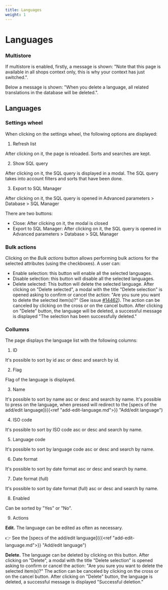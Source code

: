 ```yaml
---
title: Languages
weight: 1
---
```


# Languages

### Multistore

If multistore is enabled, firstly, a message is shown: "Note that this page is available in all shops context only, this is why your context has just switched.".

Below a message is shown: "When you delete a language, all related translations in the database will be deleted.".

## Languages

### Settings wheel

When clicking on the settings wheel, the following options are displayed:

1) Refresh list

After clicking on it, the page is reloaded. Sorts and searches are kept.

2) Show SQL query

After clicking on it, the SQL query is displayed in a modal. The SQL query takes into account filters and sorts that have been done.

3) Export to SQL Manager

After clicking on it, the SQL query is opened in Advanced parameters > Database > SQL Manager

There are two buttons:

- Close: After clicking on it, the modal is closed
- Export to SQL Manager: After clicking on it, the SQL query is opened in Advanced parameters > Database > SQL Manager

### Bulk actions

Clicking on the _Bulk actions_ button allows performing bulk actions for the selected attributes (using the checkboxes). A user can:

- Enable selection: this button will enable all the selected languages.
- Disable selection: this button will disable all the selected languages.
- Delete selected: This button will delete the selected language. 
After clicking on "Delete selected", a modal with the title "Delete selection" is opened asking to confirm or cancel the action: "Are you sure you want to delete the selected item(s)?" (See issue [#14462](https://github.com/PrestaShop/PrestaShop/issues/14462)). The action can be canceled by clicking on the cross or on the cancel button.
After clicking on "Delete" button, the language will be deleted, a successful message is displayed "The selection has been successfully deleted."

### Collumns

The page displays the language list with the following columns:

1) ID

It's possible to sort by id asc or desc and search by id.

2) Flag

Flag of the language is displayed.

3) Name

It's possible to sort by name asc or desc and search by name. It's possible to press on the language, when pressed will redirect to the [specs of the add/edit language]({{<ref "add-edit-language.md">}} "Add/edit language") 

4) ISO code

It's possible to sort by ISO code asc or desc and search by name.

5) Language code

It's possible to sort by language code asc or desc and search by name.

6) Date format

It's possible to sort by date format asc or desc and search by name.

7) Date format (full)

It's possible to sort by date format (full) asc or desc and search by name.

8) Enabled

Can be sorted by "Yes" or "No".

9) Actions

**Edit.** The language can be edited as often as necessary.

👉 See the [specs of the add/edit language]({{<ref "add-edit-language.md">}} "Add/edit language") 

**Delete.** The language can be deleted by clicking on this button. After clicking on "Delete", a modal with the title "Delete selection" is opened asking to confirm or cancel the action: "Are you sure you want to delete the selected item(s)?"
The action can be canceled by clicking on the cross or on the cancel button.
After clicking on "Delete" button, the language is deleted, a successful message is displayed "Successful deletion."
